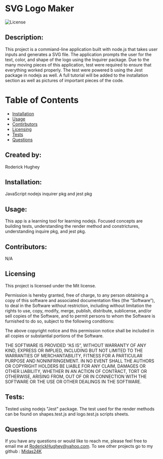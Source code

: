 # SVG Logo Maker

![License](https://img.shields.io/badge/License-Mit-yellow.svg)

## Description:

This project is a commiand-line application built with node.js that takes user inputs and generates a SVG file. The application prompts the user for the text, color, and shape of the logo using the Inquirer package. Due to the many moving pieces of this application, test were required to ensure that everything worked properly. The test were powered b using the Jest package in nodejs as well. A full tutorial will be added to the installation section as well as pictures of important pieces of the code.

# Table of Contents

- [Installation](#installation)
- [Usage](#usage)
- [Contirbutors](#contirbutors)
- [Licensing](#Licensing)
- [Tests](#tests)
- [Questions](#questions)

## Created by:

Roderick Hughey

## Installation:

JavaScript nodejs inquirer pkg and jest pkg

## Usage:

This app is a learning tool for learning nodejs. Focused concepts are building tests, understanding the render method and constrictures, understanding inquire pkg, and jest pkg.
   
## Contributors:
N/A

## Licensing

This project is licensed under the Mit license.


Permission is hereby granted, free of charge, to any person obtaining a copy of this software and associated documentation files (the “Software”), to deal in the Software without restriction, including without limitation the rights to use, copy, modify, merge, publish, distribute, sublicense, and/or sell copies of the Software, and to permit persons to whom the Software is furnished to do so, subject to the following conditions:

The above copyright notice and this permission notice shall be included in all copies or substantial portions of the Software.

THE SOFTWARE IS PROVIDED “AS IS”, WITHOUT WARRANTY OF ANY KIND, EXPRESS OR IMPLIED, INCLUDING BUT NOT LIMITED TO THE WARRANTIES OF MERCHANTABILITY, FITNESS FOR A PARTICULAR PURPOSE AND NONINFRINGEMENT. IN NO EVENT SHALL THE AUTHORS OR COPYRIGHT HOLDERS BE LIABLE FOR ANY CLAIM, DAMAGES OR OTHER LIABILITY, WHETHER IN AN ACTION OF CONTRACT, TORT OR OTHERWISE, ARISING FROM, OUT OF OR IN CONNECTION WITH THE SOFTWARE OR THE USE OR OTHER DEALINGS IN THE SOFTWARE.

## Tests:

Tested using nodejs "Jest" package. The test used for the render methods can be found on shapes.test.js and logo.test.js scripts sheets.

## Questions

If you have any questions or would like to reach me, please feel free to email me at [RoderickHughey@yahoo.com](mailto:RoderickHughey@yahoo.com).
To see other projects go to my github : [Midas24K](https://github.com/Midas24K)
